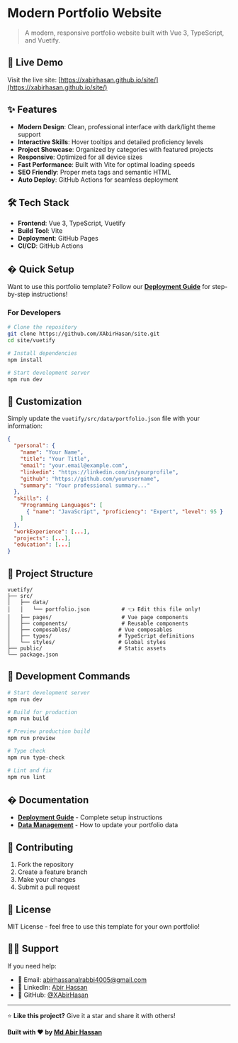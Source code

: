 # Modern Portfolio Website

> A modern, responsive portfolio website built with Vue 3, TypeScript, and Vuetify.

## 🚀 Live Demo

Visit the live site: [https://xabirhasan.github.io/site/](https://xabirhasan.github.io/site/)

## ✨ Features

- **Modern Design**: Clean, professional interface with dark/light theme support
- **Interactive Skills**: Hover tooltips and detailed proficiency levels
- **Project Showcase**: Organized by categories with featured projects
- **Responsive**: Optimized for all device sizes
- **Fast Performance**: Built with Vite for optimal loading speeds
- **SEO Friendly**: Proper meta tags and semantic HTML
- **Auto Deploy**: GitHub Actions for seamless deployment

## 🛠️ Tech Stack

- **Frontend**: Vue 3, TypeScript, Vuetify
- **Build Tool**: Vite
- **Deployment**: GitHub Pages
- **CI/CD**: GitHub Actions

## � Quick Setup

Want to use this portfolio template? Follow our [**Deployment Guide**](./DEPLOYMENT.md) for step-by-step instructions!

### For Developers

```bash
# Clone the repository
git clone https://github.com/XAbirHasan/site.git
cd site/vuetify

# Install dependencies
npm install

# Start development server
npm run dev
```

## 📝 Customization

Simply update the `vuetify/src/data/portfolio.json` file with your information:

```json
{
  "personal": {
    "name": "Your Name",
    "title": "Your Title",
    "email": "your.email@example.com",
    "linkedin": "https://linkedin.com/in/yourprofile",
    "github": "https://github.com/yourusername",
    "summary": "Your professional summary..."
  },
  "skills": {
    "Programming Languages": [
      { "name": "JavaScript", "proficiency": "Expert", "level": 95 }
    ]
  },
  "workExperience": [...],
  "projects": [...],
  "education": [...]
}
```

## 📁 Project Structure

```
vuetify/
├── src/
│   ├── data/
│   │   └── portfolio.json          # 👈 Edit this file only!
│   ├── pages/                      # Vue page components
│   ├── components/                 # Reusable components
│   ├── composables/               # Vue composables
│   ├── types/                     # TypeScript definitions
│   └── styles/                    # Global styles
├── public/                        # Static assets
└── package.json
```

## 🔧 Development Commands

```bash
# Start development server
npm run dev

# Build for production
npm run build

# Preview production build
npm run preview

# Type check
npm run type-check

# Lint and fix
npm run lint
```

## � Documentation

- [**Deployment Guide**](./DEPLOYMENT.md) - Complete setup instructions
- [**Data Management**](./vuetify/DATA_MANAGEMENT.md) - How to update your portfolio data

## 🤝 Contributing

1. Fork the repository
2. Create a feature branch
3. Make your changes
4. Submit a pull request

## 📄 License

MIT License - feel free to use this template for your own portfolio!

## 🙋‍♂️ Support

If you need help:

- 📧 Email: [abirhassanalrabbi4005@gmail.com](mailto:abirhassanalrabbi4005@gmail.com)
- 💼 LinkedIn: [Abir Hassan](https://linkedin.com/in/abir-hassan)
- 🐙 GitHub: [@XAbirHasan](https://github.com/XAbirHasan)

---

⭐ **Like this project?** Give it a star and share it with others!

**Built with ❤️ by [Md Abir Hassan](https://github.com/XAbirHasan)**
